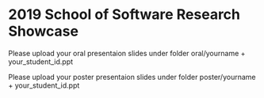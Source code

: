 # 2019 School of Software Research Showcase

Please upload your oral presentaion slides under folder oral/yourname + your_student_id.ppt

Please upload your poster presentaion slides under folder poster/yourname + your_student_id.ppt
